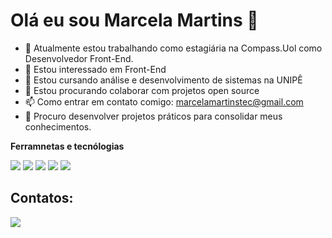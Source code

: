 # Olá eu sou Marcela Martins  👋


- 🔭 Atualmente estou trabalhando como estagiária na Compass.Uol como Desenvolvedor Front-End.
- 👀 Estou interessado em Front-End
- 🌱 Estou cursando análise e desenvolvimento de sistemas na UNIPÊ
- 👯 Estou procurando colaborar com projetos open source
- 📫 Como entrar em contato comigo: marcelamartinstec@gmail.com
- 💞️ Procuro desenvolver projetos práticos para consolidar meus conhecimentos.


**Ferramnetas e tecnólogias**

<img src="https://cdn.jsdelivr.net/gh/devicons/devicon@latest/icons/threedsmax/threedsmax-original.svg" />
<img src="https://cdn.jsdelivr.net/gh/devicons/devicon@latest/icons/threedsmax/threedsmax-original.svg" />
<img src="https://cdn.jsdelivr.net/gh/devicons/devicon@latest/icons/threedsmax/threedsmax-original.svg" />
<img src="https://cdn.jsdelivr.net/gh/devicons/devicon@latest/icons/threedsmax/threedsmax-original.svg" />
<img src="https://cdn.jsdelivr.net/gh/devicons/devicon@latest/icons/threedsmax/threedsmax-original.svg" />

## Contatos:

<div>
<a href="https://www.linkedin.com/in/marcela-martins01/" target="_blank"><img loading="lazy" src="https://img.shields.io/badge/-LinkedIn-%230077B5?style=for-the-badge&logo=linkedin&logoColor=white" target="_blank"></a>   
</div>

          
          


